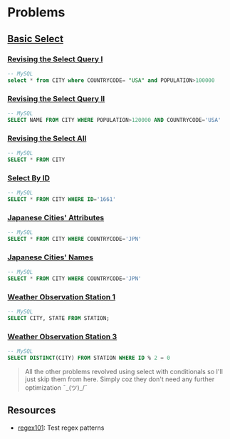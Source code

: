 # Problems

## [Basic Select](https://www.hackerrank.com/domains/sql?filters%5Bsubdomains%5D%5B%5D=select)

### [Revising the Select Query I](https://www.hackerrank.com/challenges/revising-the-select-query)

```sql
-- MySQL
select * from CITY where COUNTRYCODE= "USA" and POPULATION>100000
```

### [Revising the Select Query II](https://www.hackerrank.com/challenges/revising-the-select-query-2)

```sql
-- MySQL
SELECT NAME FROM CITY WHERE POPULATION>120000 AND COUNTRYCODE='USA'
```

### [Revising the Select All](https://www.hackerrank.com/challenges/select-all-sql)

```sql
-- MySQL
SELECT * FROM CITY
```

### [Select By ID](https://www.hackerrank.com/challenges/select-by-id)

```sql
-- MySQL
SELECT * FROM CITY WHERE ID='1661'
```

### [Japanese Cities' Attributes](https://www.hackerrank.com/challenges/japanese-cities-attributes)

```sql
-- MySQL
SELECT * FROM CITY WHERE COUNTRYCODE='JPN'
```

### [Japanese Cities' Names](https://www.hackerrank.com/challenges/japanese-cities-name)

```sql
-- MySQL
SELECT * FROM CITY WHERE COUNTRYCODE='JPN'
```

### [Weather Observation Station 1](https://www.hackerrank.com/challenges/weather-observation-station-1)

```sql
-- MySQL
SELECT CITY, STATE FROM STATION;
```

### [Weather Observation Station 3](https://www.hackerrank.com/challenges/weather-observation-station-3)

```sql
-- MySQL
SELECT DISTINCT(CITY) FROM STATION WHERE ID % 2 = 0
```

> All the other problems revolved using select with conditionals so I'll just skip them from here. Simply coz they don't need any further optimization ¯\_(ツ)\_/¯

## Resources

- [regex101](https://regex101.com/): Test regex patterns
